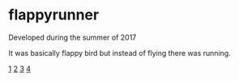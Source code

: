 # flappyrunner
Developed during the summer of 2017

It was basically flappy bird but instead of flying there was running.

[1](/images/start-scene.png)
[2](/images/GAME.png)
[3](/images/tubes.png)
[4](/images/dead.png)

